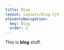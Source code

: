 ```yaml
---
title: Blog
layout: layouts/blog.njk
eleventyNavigation:
  key: Blog
  order: 2
---
```


This is **blog** stuff.
